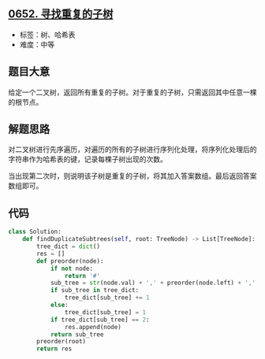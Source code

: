 ## [0652. 寻找重复的子树](https://leetcode-cn.com/problems/find-duplicate-subtrees/)

- 标签：树、哈希表
- 难度：中等

## 题目大意

给定一个二叉树，返回所有重复的子树。对于重复的子树，只需返回其中任意一棵的根节点。

## 解题思路

对二叉树进行先序遍历，对遍历的所有的子树进行序列化处理，将序列化处理后的字符串作为哈希表的键，记录每棵子树出现的次数。

当出现第二次时，则说明该子树是重复的子树，将其加入答案数组。最后返回答案数组即可。

## 代码

```Python
class Solution:
    def findDuplicateSubtrees(self, root: TreeNode) -> List[TreeNode]:
        tree_dict = dict()
        res = []
        def preorder(node):
            if not node:
                return '#'
            sub_tree = str(node.val) + ',' + preorder(node.left) + ',' + preorder(node.right)
            if sub_tree in tree_dict:
                tree_dict[sub_tree] += 1
            else:
                tree_dict[sub_tree] = 1
            if tree_dict[sub_tree] == 2:
                res.append(node)
            return sub_tree
        preorder(root)
        return res
```

